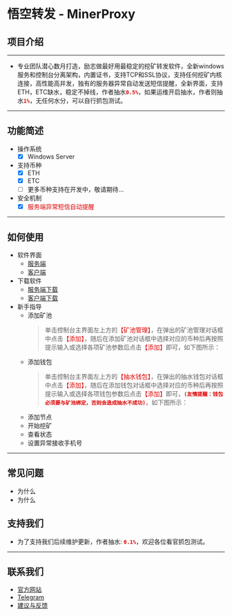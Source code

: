 # 悟空转发 - MinerProxy

## 项目介绍


-----
 * 专业团队潜心数月打造，励志做最好用最稳定的挖矿转发软件，全新windows服务和控制台分离架构，内置证书，支持TCP和SSL协议，支持任何挖矿内核连接，高性能高并发，独有的服务器异常自动发送短信提醒，全新界面，支持ETH，ETC缺水，稳定不掉线，作者抽水<font color="#dd0000">**`0.5%`**</font>，如果运维开启抽水，作者则抽水<font color="#dd0000">**`1%`**</font>，无任何水分，可以自行抓包测试。

-----

## 功能简述
 * 操作系统
   - [x] Windows Server
 * 支持币种
   - [x] ETH
   - [x] ETC
   - [ ] 更多币种支持在开发中，敬请期待...
 * 安全机制
   - [x] <font color="#dd0000">服务端异常短信自动提醒</font>

------

## 如何使用
 * 软件界面
   * [服务端](http://)
   * [客户端](http://)
 * 下载软件
   * [服务端下载](http://)
   * [客户端下载](http://)
 * 新手指导
   * 添加矿池
     > 单击控制台主界面左上方的<font color="#dd0000">【矿池管理】</font>，在弹出的矿池管理对话框中点击<font color="#dd0000">【添加】</font>，随后在添加矿池对话框中选择对应的币种后再按照提示输入或选择各项矿池参数后点击<font color="#dd0000">【添加】</font>即可，如下图所示：
   * 添加钱包
     > 单击控制台主界面左上方的<font color="#dd0000">【抽水钱包】</font>，在弹出的抽水钱包对话框中点击<font color="#dd0000">【添加】</font>，随后在添加钱包对话框中选择对应的币种后再按照提示输入或选择各项钱包参数后点击<font color="#dd0000">【添加】</font>即可，<font color="#dd0000">**`(友情提醒：钱包必须要与矿池绑定，否则会造成抽水不成功)`**</font>，如下图所示：
   * 添加节点
   * 开始挖矿
   * 查看状态
   * 设置异常接收手机号

-------

## 常见问题
   * 为什么
   * 为什么

## 支持我们
  * 为了支持我们后续维护更新，作者抽水: <font color="#dd0000">**`0.1%`**</font>，欢迎各位看官抓包测试。

-------

## 联系我们
 * [官方网站](http://www.wkzf.org)
 * [Telegram](https://t.me/wukongminer)
 * [建议与反馈](https://)






